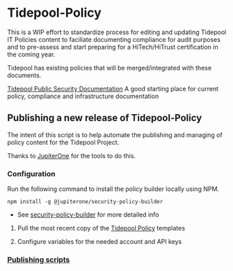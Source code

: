 # Tidepool-Policy

This is a WIP effort to standardize process for editing and updating Tidepool IT Policies content to faciliate documenting compliance for audit purposes and to pre-assess and start preparing for a HiTech/HiTrust certification in the coming year.

Tidepool has existing policies that will be merged/integrated with these documents.

[Tidepool Public Security Documentation](https://tidepool.org/security) A good starting place for current policy, compliance and infrastructure documentation

## Publishing a new release of Tidepool-Policy

The intent of this script is to help automate the publishing and managing of policy content for the Tidepool Project.  

Thanks to [JupiterOne](https://github.com/JupiterOne) for the tools to do this.

### Configuration

Run the following command to install the policy builder locally using NPM.

```npm install -g @jupiterone/security-policy-builder```

- See [security-policy-builder](https://github.com/JupiterOne/security-policy-builder) for more detailed info

1. Pull the most recent copy of the [Tidepool Policy](https://github.com/tidepool-org/Tidepool-Policy.git) templates

1. Configure variables for the needed account and API keys

### [Publishing scripts](https://github.com/tidepool-org/Tidepool-Policy/tree/master/scripts/)
